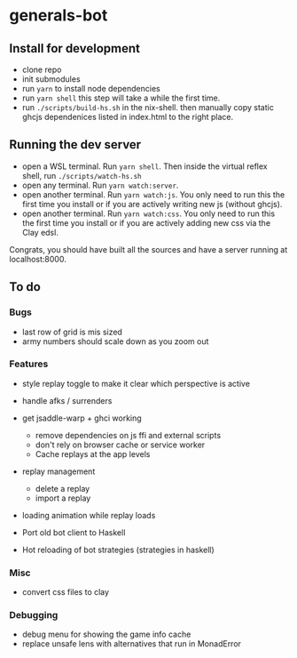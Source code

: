 # generals-bot

## Install for development
- clone repo
- init submodules
- run `yarn` to install node dependencies
- run `yarn shell` this step will take a while the first time.
- run `./scripts/build-hs.sh` in the nix-shell. then manually copy static ghcjs dependenices listed in index.html to the right place.

## Running the dev server
- open a WSL terminal. Run `yarn shell`. Then inside the virtual reflex shell, run `./scripts/watch-hs.sh`
- open any terminal. Run `yarn watch:server`.
- open another terminal. Run `yarn watch:js`.
You only need to run this the first time you install or if you are actively writing new js (without ghcjs).
- open another terminal. Run `yarn watch:css`.
You only need to run this the first time you install or if you are actively adding new css via the Clay edsl.

Congrats, you should have built all the sources and have a server running at localhost:8000.

## To do
### Bugs
- last row of grid is mis sized
- army numbers should scale down as you zoom out

### Features
- style replay toggle to make it clear which perspective is active
- handle afks / surrenders

- get jsaddle-warp + ghci working
  - remove dependencies on js ffi and external scripts
  - don't rely on browser cache or service worker
  - Cache replays at the app levels

- replay management
  - delete a replay
  - import a replay
- loading animation while replay loads
- Port old bot client to Haskell
- Hot reloading of bot strategies (strategies in haskell)
### Misc
- convert css files to clay

### Debugging
- debug menu for showing the game info cache
- replace unsafe lens with alternatives that run in MonadError
